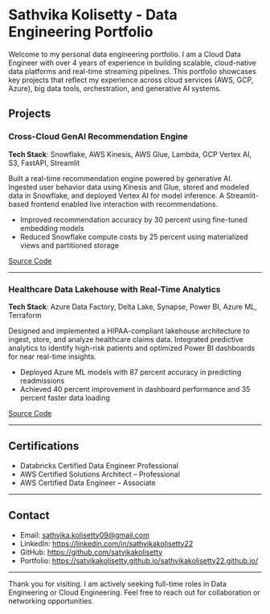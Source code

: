 # Sathvika Kolisetty - Data Engineering Portfolio

Welcome to my personal data engineering portfolio. I am a Cloud Data Engineer with over 4 years of experience in building scalable, cloud-native data platforms and real-time streaming pipelines. This portfolio showcases key projects that reflect my experience across cloud services (AWS, GCP, Azure), big data tools, orchestration, and generative AI systems.

## Projects

### Cross-Cloud GenAI Recommendation Engine
**Tech Stack**: Snowflake, AWS Kinesis, AWS Glue, Lambda, GCP Vertex AI, S3, FastAPI, Streamlit

Built a real-time recommendation engine powered by generative AI. Ingested user behavior data using Kinesis and Glue, stored and modeled data in Snowflake, and deployed Vertex AI for model inference. A Streamlit-based frontend enabled live interaction with recommendations.

- Improved recommendation accuracy by 30 percent using fine-tuned embedding models
- Reduced Snowflake compute costs by 25 percent using materialized views and partitioned storage

[Source Code](https://github.com/satvikakolisetty/genai-recommendation)

---

### Healthcare Data Lakehouse with Real-Time Analytics
**Tech Stack**: Azure Data Factory, Delta Lake, Synapse, Power BI, Azure ML, Terraform

Designed and implemented a HIPAA-compliant lakehouse architecture to ingest, store, and analyze healthcare claims data. Integrated predictive analytics to identify high-risk patients and optimized Power BI dashboards for near real-time insights.

- Deployed Azure ML models with 87 percent accuracy in predicting readmissions
- Achieved 40 percent improvement in dashboard performance and 35 percent faster data loading

[Source Code](https://github.com/satvikakolisetty/healthcare-data-lakehouse)

---

## Certifications

- Databricks Certified Data Engineer Professional  
- AWS Certified Solutions Architect – Professional  
- AWS Certified Data Engineer – Associate

---

## Contact

- Email: sathvika.kolisetty09@gmail.com  
- LinkedIn: https://linkedin.com/in/sathvikakolisetty22  
- GitHub: https://github.com/satvikakolisetty  
- Portfolio: https://satvikakolisetty.github.io/sathvikakolisetty22.github.io/

---

Thank you for visiting. I am actively seeking full-time roles in Data Engineering or Cloud Engineering. Feel free to reach out for collaboration or networking opportunities.
